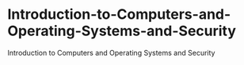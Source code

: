 # Introduction-to-Computers-and-Operating-Systems-and-Security
Introduction to Computers and Operating Systems and Security
